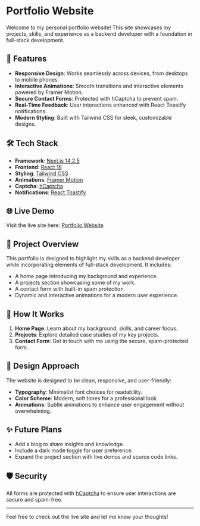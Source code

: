 # Portfolio Website

Welcome to my personal portfolio website! This site showcases my projects, skills, and experience as a backend developer with a foundation in full-stack development.

## 🌟 Features

- **Responsive Design**: Works seamlessly across devices, from desktops to mobile phones.
- **Interactive Animations**: Smooth transitions and interactive elements powered by Framer Motion.
- **Secure Contact Forms**: Protected with hCaptcha to prevent spam.
- **Real-Time Feedback**: User interactions enhanced with React Toastify notifications.
- **Modern Styling**: Built with Tailwind CSS for sleek, customizable designs.

## 🛠️ Tech Stack

- **Framework**: [Next.js 14.2.5](https://nextjs.org/)
- **Frontend**: [React 18](https://reactjs.org/)
- **Styling**: [Tailwind CSS](https://tailwindcss.com/)
- **Animations**: [Framer Motion](https://www.framer.com/motion/)
- **Captcha**: [hCaptcha](https://www.hcaptcha.com/)
- **Notifications**: [React Toastify](https://fkhadra.github.io/react-toastify/)

## 🌐 Live Demo

Visit the live site here: [Portfolio Website](https://blog-pkuo.vercel.app/)  


## 📂 Project Overview

This portfolio is designed to highlight my skills as a backend developer while incorporating elements of full-stack development. It includes:

- A home page introducing my background and experience.
- A projects section showcasing some of my work.
- A contact form with built-in spam protection.
- Dynamic and interactive animations for a modern user experience.

## 📖 How It Works

1. **Home Page**: Learn about my background, skills, and career focus.
2. **Projects**: Explore detailed case studies of my key projects.
3. **Contact Form**: Get in touch with me using the secure, spam-protected form.

## 🎨 Design Approach

The website is designed to be clean, responsive, and user-friendly:

- **Typography**: Minimalist font choices for readability.
- **Color Scheme**: Modern, soft tones for a professional look.
- **Animations**: Subtle animations to enhance user engagement without overwhelming.

## ✨ Future Plans

- Add a blog to share insights and knowledge.
- Include a dark mode toggle for user preference.
- Expand the project section with live demos and source code links.

## 🛡️ Security

All forms are protected with [hCaptcha](https://www.hcaptcha.com/) to ensure user interactions are secure and spam-free.

---

Feel free to check out the live site and let me know your thoughts!
